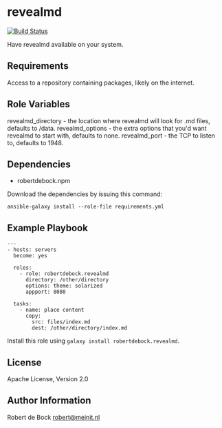 revealmd
=========

[![Build Status](https://travis-ci.org/robertdebock/ansible-role-revealmd.svg?branch=master)](https://travis-ci.org/robertdebock/ansible-role-revealmd)

Have revealmd available on your system.

Requirements
------------

Access to a repository containing packages, likely on the internet.

Role Variables
--------------

revealmd_directory - the location where revealmd will look for .md files, defaults to /data.
revealmd_options - the extra options that you'd want revealmd to start with, defaults to none.
revealmd_port - the TCP to listen to, defaults to 1948.

Dependencies
------------

- robertdebock.npm

Download the dependencies by issuing this command:
```
ansible-galaxy install --role-file requirements.yml
```

Example Playbook
----------------

```
---
- hosts: servers
  become: yes

  roles:
    - role: robertdebock.revealmd
      directory: /other/directory
      options: theme: solarized
      appport: 8080

  tasks:
    - name: place content
      copy:
        src: files/index.md
        dest: /other/directory/index.md
```

Install this role using `galaxy install robertdebock.revealmd`.


License
-------

Apache License, Version 2.0

Author Information
------------------

Robert de Bock <robert@meinit.nl>
